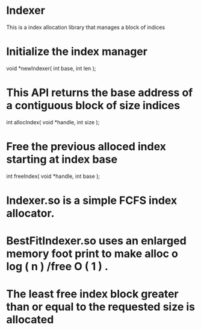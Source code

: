 # Indexer
This is a index allocation library that manages a block of indices 

# Initialize the index manager 
void *newIndexer( int base, int len );

# This API returns the base address of a contiguous block of size indices   
int allocIndex( void  *handle, int size );
# Free the previous alloced index starting at index base 
int freeIndex( void *handle, int base );

# Indexer.so is a simple FCFS index allocator. 

# BestFitIndexer.so uses an enlarged memory foot print to make alloc o log ( n ) /free O ( 1 ) .
# The least free index block greater than or equal to the requested size is allocated 
